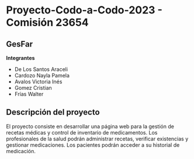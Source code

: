 # Proyecto-Codo-a-Codo-2023 - Comisión 23654
## GesFar 

__Integrantes__ 

* De Los Santos	Araceli
* Cardozo Nayla Pamela
* Avalos Victoria Inés
* Gomez Cristian
* Frías	Walter

## Descripción del proyecto 
El proyecto consiste en desarrollar una página web para la gestión de recetas médicas y control de inventario de medicamentos. Los profesionales de la salud podrán administrar recetas, verificar existencias y gestionar medicaciones. Los pacientes podrán acceder a su historial de medicación.
